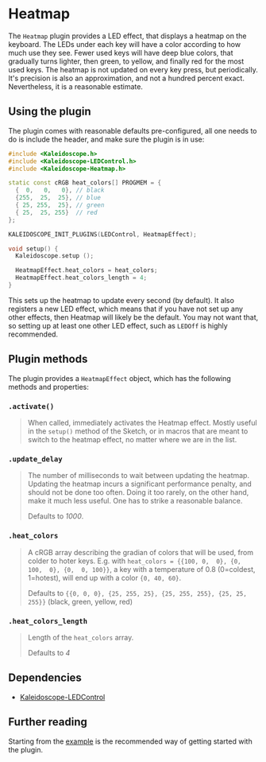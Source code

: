 # Heatmap

The `Heatmap` plugin provides a LED effect, that displays a heatmap on the
keyboard. The LEDs under each key will have a color according to how much use
they see. Fewer used keys will have deep blue colors, that gradually turns
lighter, then green, to yellow, and finally red for the most used keys. The
heatmap is not updated on every key press, but periodically. It's precision is
also an approximation, and not a hundred percent exact. Nevertheless, it is a
reasonable estimate.

## Using the plugin

The plugin comes with reasonable defaults pre-configured, all one needs to do is
include the header, and make sure the plugin is in use:

```c++
#include <Kaleidoscope.h>
#include <Kaleidoscope-LEDControl.h>
#include <Kaleidoscope-Heatmap.h>

static const cRGB heat_colors[] PROGMEM = {
  {  0,   0,   0}, // black
  {255,  25,  25}, // blue
  { 25, 255,  25}, // green
  { 25,  25, 255}  // red
};

KALEIDOSCOPE_INIT_PLUGINS(LEDControl, HeatmapEffect);

void setup() {
  Kaleidoscope.setup ();

  HeatmapEffect.heat_colors = heat_colors;
  HeatmapEffect.heat_colors_length = 4;
}
```

This sets up the heatmap to update every second (by default). It also registers
a new LED effect, which means that if you have not set up any other effects,
then Heatmap will likely be the default. You may not want that, so setting up
at least one other LED effect, such as `LEDOff` is highly recommended.

## Plugin methods

The plugin provides a `HeatmapEffect` object, which has the following methods
and properties:

### `.activate()`

> When called, immediately activates the Heatmap effect. Mostly useful in the
> `setup()` method of the Sketch, or in macros that are meant to switch to the
> heatmap effect, no matter where we are in the list.

### `.update_delay`

> The number of milliseconds to wait between updating the heatmap. Updating the
> heatmap incurs a significant performance penalty, and should not be done too
> often. Doing it too rarely, on the other hand, make it much less useful. One
> has to strike a reasonable balance.
>
> Defaults to *1000*.

### `.heat_colors`

> A cRGB array describing the gradian of colors that will be used, from colder
> to hoter keys.
> E.g. with `heat_colors = {{100, 0,  0}, {0, 100,  0}, {0,  0, 100}}`, a key
> with a temperature of 0.8 (0=coldest, 1=hotest), will end up with a color
> `{0, 40, 60}`.
>
> Defaults to `{{0, 0, 0}, {25, 255, 25}, {25, 255, 255}, {25, 25, 255}}`
> (black, green, yellow, red)

### `.heat_colors_length`

> Length of the `heat_colors` array.
>
> Defaults to *4*

## Dependencies

* [Kaleidoscope-LEDControl](LEDControl.md)

## Further reading

Starting from the [example][plugin:example] is the recommended way of getting
started with the plugin.

 [plugin:example]: ../../examples/LEDs/Heatmap/Heatmap.ino
